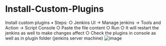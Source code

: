 # Install-Custom-Plugins
Install custom plugins
	• Steps:
		○ Jenkins UI -> Manage jenkins -> Tools and Action -> Script Console
		○ Paste the file content
		○ Run
		○ It will restart the jenkins as well to make changes affect
		○ Check the plugins in console as well as in plugin folder (jenkins server machine)
![image](https://github.com/user-attachments/assets/b33bb3e9-6797-49f9-b36b-cb41163aec00)

